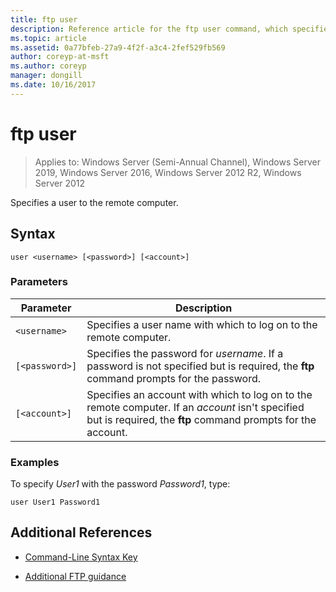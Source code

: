 ```yaml
---
title: ftp user
description: Reference article for the ftp user command, which specifies a user to the remote computer.
ms.topic: article
ms.assetid: 0a77bfeb-27a9-4f2f-a3c4-2fef529fb569
author: coreyp-at-msft
ms.author: coreyp
manager: dongill
ms.date: 10/16/2017
---
```


# ftp user

> Applies to: Windows Server (Semi-Annual Channel), Windows Server 2019, Windows Server 2016, Windows Server 2012 R2, Windows Server 2012

Specifies a user to the remote computer.

## Syntax

```
user <username> [<password>] [<account>]
```

### Parameters

| Parameter | Description |
| --------- | ----------- |
| `<username>` | Specifies a user name with which to log on to the remote computer. |
| `[<password>]` | Specifies the password for *username*. If a password is not specified but is required, the **ftp** command prompts for the password. |
| `[<account>]` | Specifies an account with which to log on to the remote computer. If an *account* isn't specified but is required, the **ftp** command prompts for the account. |

### Examples

To specify *User1* with the password *Password1*, type:

```
user User1 Password1
```

## Additional References

- [Command-Line Syntax Key](command-line-syntax-key.md)

- [Additional FTP guidance](/previous-versions/orphan-topics/ws.10/cc756013(v=ws.10))
